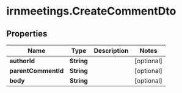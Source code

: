 # irnmeetings.CreateCommentDto

## Properties

Name | Type | Description | Notes
------------ | ------------- | ------------- | -------------
**authorId** | **String** |  | [optional] 
**parentCommentId** | **String** |  | [optional] 
**body** | **String** |  | [optional] 



